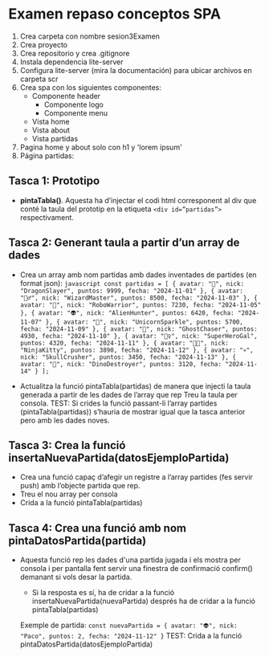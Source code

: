 # Examen repaso conceptos SPA

1. Crea carpeta con nombre sesion3Examen
2. Crea proyecto
3. Crea repositorio y crea .gitignore
4. Instala dependencia lite-server 
5. Configura lite-server (mira la documentación) para ubicar archivos en carpeta scr
6. Crea spa con los siguientes componentes:
   - Componente header
     - Componente logo
     - Componente menu
   - Vista home
   - Vista about
   - Vista partidas
7. Pagina home y about solo con h1 y 'lorem ipsum'
8. Página partidas:
   
## Tasca 1: Prototipo
- **pintaTabla()**. Aquesta ha d’injectar el codi html corresponent al div que conté la taula del prototip en la etiqueta `<div id=”partidas”>` respectivament.

## Tasca 2: Generant taula a partir d’un array de dades
- Crea un array amb nom partidas amb dades inventades de partides (en format json):
`javascript
const partidas = [
  {
    avatar: "🐉",
    nick: "DragonSlayer",
    puntos: 9999,
    fecha: "2024-11-01"
  },
  {
    avatar: "🧙‍♂️",
    nick: "WizardMaster",
    puntos: 8500,
    fecha: "2024-11-03"
  },
  {
    avatar: "🤖",
    nick: "RoboWarrior",
    puntos: 7230,
    fecha: "2024-11-05"
  },
  {
    avatar: "👽",
    nick: "AlienHunter",
    puntos: 6420,
    fecha: "2024-11-07"
  },
  {
    avatar: "🦄",
    nick: "UnicornSparkle",
    puntos: 5700,
    fecha: "2024-11-09"
  },
  {
    avatar: "👻",
    nick: "GhostChaser",
    puntos: 4930,
    fecha: "2024-11-10"
  },
  {
    avatar: "🦸‍♀️",
    nick: "SuperHeroGal",
    puntos: 4320,
    fecha: "2024-11-11"
  },
  {
    avatar: "🐱‍👤",
    nick: "NinjaKitty",
    puntos: 3890,
    fecha: "2024-11-12"
  },
  {
    avatar: "💀",
    nick: "SkullCrusher",
    puntos: 3450,
    fecha: "2024-11-13"
  },
  {
    avatar: "🦖",
    nick: "DinoDestroyer",
    puntos: 3120,
    fecha: "2024-11-14"
  }
];
`

- Actualitza la funció pintaTabla(partidas) de manera que injecti la taula generada a partir de les dades de l’array  que rep
Treu la taula per consola.
TEST: Si crides la funció passant-li l’array partides (pintaTabla(partidas)) s’hauria de mostrar igual que la tasca anterior pero amb les dades noves. 


## Tasca 3: Crea la funció insertaNuevaPartida(datosEjemploPartida) 
- Crea una funció capaç d’afegir un registre a l’array partides (fes servir push) amb l’objecte partida que rep.
- Treu el nou array per consola
- Crida a la funció pintaTabla(partidas)

## Tasca 4: Crea una funció amb nom pintaDatosPartida(partida) 
- Aquesta funció rep les dades d'una partida jugada i els mostra per consola i per pantalla fent servir una finestra de confirmació confirm() demanant si vols desar la partida.
  - Si la resposta es sí, ha de cridar a la funció insertaNuevaPartida(nuevaPartida) després ha de cridar a la funció pintaTabla(partidas)
  
  Exemple de partida:
  `
  const nuevaPartida = {
    avatar: "👽",
    nick: "Paco",
    puntos: 2,
    fecha: "2024-11-12"
  }
  `
TEST: Crida a la funció pintaDatosPartida(datosEjemploPartida)






